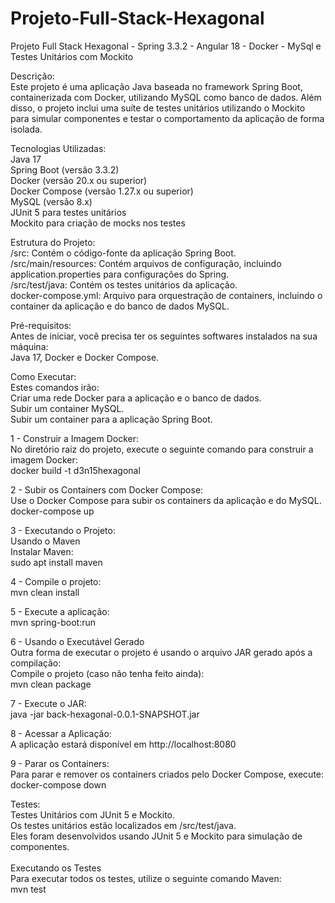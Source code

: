 
# Projeto-Full-Stack-Hexagonal
Projeto Full Stack Hexagonal - Spring 3.3.2 - Angular 18 - Docker - MySql e Testes Unitários com Mockito

Descrição:
<br>
Este projeto é uma aplicação Java baseada no framework Spring Boot, containerizada com Docker, utilizando MySQL como banco de dados. Além disso, o projeto inclui uma suíte de testes unitários utilizando o Mockito para simular componentes e testar o comportamento da aplicação de forma isolada.

Tecnologias Utilizadas:
<br>
Java 17
<br>
Spring Boot (versão 3.3.2)
<br>
Docker (versão 20.x ou superior)
<br>
Docker Compose (versão 1.27.x ou superior)
<br>
MySQL (versão 8.x)
<br>
JUnit 5 para testes unitários
<br>
Mockito para criação de mocks nos testes

Estrutura do Projeto:
<br>
/src: Contém o código-fonte da aplicação Spring Boot.
<br>
/src/main/resources: Contém arquivos de configuração, incluindo application.properties para configurações do Spring.
<br>
/src/test/java: Contém os testes unitários da aplicação.
<br>
docker-compose.yml: Arquivo para orquestração de containers, incluindo o container da aplicação e do banco de dados MySQL.

Pré-requisitos:
<br>
Antes de iniciar, você precisa ter os seguintes softwares instalados na sua máquina:
<br>
Java 17, Docker e Docker Compose.

Como Executar:
<br>
Estes comandos irão:
<br>
Criar uma rede Docker para a aplicação e o banco de dados.
<br>
Subir um container MySQL.
<br>
Subir um container para a aplicação Spring Boot.
<br>

1 - Construir a Imagem Docker:
<br>
No diretório raiz do projeto, execute o seguinte comando para construir a imagem Docker:
<br>
docker build -t d3n15hexagonal

2 - Subir os Containers com Docker Compose:
<br>
Use o Docker Compose para subir os containers da aplicação e do MySQL.
<br>
docker-compose up

3 - Executando o Projeto:
<br>
Usando o Maven
<br>
Instalar Maven:
<br>
sudo apt install maven

4 - Compile o projeto:
<br>
mvn clean install
<br>

5 - Execute a aplicação:
<br>
mvn spring-boot:run
<br>

6 - Usando o Executável Gerado
<br>
Outra forma de executar o projeto é usando o arquivo JAR gerado após a compilação:
<br>
Compile o projeto (caso não tenha feito ainda):
<br>
mvn clean package
<br>

7 - Execute o JAR:
<br>
java -jar back-hexagonal-0.0.1-SNAPSHOT.jar
<br>

8 - Acessar a Aplicação:
<br>
A aplicação estará disponível em http://localhost:8080
<br>

9 - Parar os Containers:
<br>
Para parar e remover os containers criados pelo Docker Compose, execute:
<br>
docker-compose down
<br>

Testes:
<br>
Testes Unitários com JUnit 5 e Mockito.
<br>
Os testes unitários estão localizados em /src/test/java. 
<br>
Eles foram desenvolvidos usando JUnit 5 e Mockito para simulação de componentes.
<br>
<br>
Executando os Testes
<br>
Para executar todos os testes, utilize o seguinte comando Maven:
<br>
mvn test
